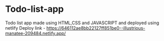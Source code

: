 # Todo-list-app
Todo list app made using HTML,CSS and JAVASCRIPT and deployed using netlify
Deploy link - https://646112ae8bb22127ff851be0--illustrious-manatee-209484.netlify.app/

